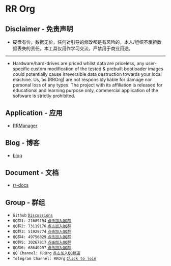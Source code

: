 # RR Org

## Disclaimer - 免责声明
* 硬盘有价，数据无价，任何对引导的修改都是有风险的，本人/组织不承担数据丢失的责任。本工具仅用作学习交流，严禁用于商业用途。
----
* Hardware/hard-drives are priced whilst data are priceless, any user-specific custom modification of the tested & prebuilt bootloader images could potentially cause irreversible data destruction towards your local machine. Us, as (RROrg) are not responsibly liable for damage nor personal loss of any types. The project with its affiliation is released for educational and learning purpose only, commercial application of the software is strictly prohibited.

## Application - 应用
* [RRManager](https://github.com/T-REX-XP/RRManager)

## Blog - 博客
* [blog](https://rrorg.cn)

## Document - 文档
* [rr-docs](https://rrorg.github.io/rr-docs)

## Group - 群组
- `Github` [`Discussions`](https://github.com/orgs/RROrg/discussions)
- `QQ群1: 21609194` [`点击加入QQ群`](https://qm.qq.com/q/YTPvSXfeU0)
- `QQ群2: 73119176` [`点击加入QQ群`](https://qm.qq.com/q/YV1B0NFvWK)
- `QQ群3: 51929774` [`点击加入QQ群`](https://qm.qq.com/q/aVjM3Wb6KY)
- `QQ群4: 49756829` [`点击加入QQ群`](https://qm.qq.com/q/9PHzmZDkqI)
- `QQ群5: 30267817` [`点击加入QQ群`](https://qm.qq.com/q/6RgVDfOSXe)
- `QQ群6: 68640297` [`点击加入QQ群`](https://qm.qq.com/q/PU71eSXAic)
- `QQ Channel: RROrg` [`点击加入QQ频道`](https://pd.qq.com/s/aklqb0uij)
- `Telegram Channel: RROrg` [`Click to join`](https://t.me/RR_Org)
